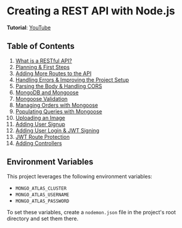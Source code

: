 # Creating a REST API with Node.js

**Tutorial**: [YouTube](https://www.youtube.com/watch?v=0oXYLzuucwE&list=PL55RiY5tL51q4D-B63KBnygU6opNPFk_q)

## Table of Contents

1. [What is a RESTful API?](./docs/notes/1-what-is-a-restful-api.md)
2. [Planning & First Steps](./docs/notes/2-planning-and-first-steps.md)
3. [Adding More Routes to the API](./docs/notes/3-adding-more-routes-to-the-api.md)
4. [Handling Errors & Improving the Project Setup](./docs/notes/4-handling-errors-and-improving-the-project-setup.md)
5. [Parsing the Body & Handling CORS](./docs/notes/5-parsing-the-body-and-handling-cors.md)
6. [MongoDB and Mongoose](./docs/notes/6-mongodb-and-mongoose.md)
7. [Mongoose Validation](./docs/notes/7-mongoose-validation.md)
8. [Managing Orders with Mongoose](./docs/notes/8-managing-orders-with-mongoose.md)
9. [Populating Queries with Mongoose](./docs/notes/9-populating-queries-with-mongoose.md)
10. [Uploading an Image](./docs/notes/10-uploading-an-image.md)
11. [Adding User Signup](./docs/notes/11-adding-user-signup.md)
12. [Adding User Login & JWT Signing](./docs/notes/12-adding-user-login-and-jwt-signing.md)
13. [JWT Route Protection](./docs/notes/13-jwt-route-protection.md)
14. [Adding Controllers](./docs/notes/14-adding-controllers.md)

## Environment Variables

This project leverages the following environment variables:

- `MONGO_ATLAS_CLUSTER`
- `MONGO_ATLAS_USERNAME`
- `MONGO_ATLAS_PASSWORD`

To set these variables, create a `nodemon.json` file in the project's root directory and set them there.
